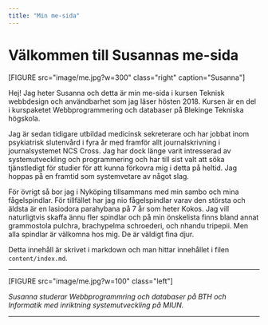 ```yaml
---
title: "Min me-sida"
---
```

Välkommen till Susannas me-sida
=========================

[FIGURE src="image/me.jpg?w=300" class="right" caption="Susanna"]

Hej! Jag heter Susanna och detta är min me-sida i kursen Teknisk webbdesign och användbarhet som jag läser hösten 2018. Kursen är en del i kurspaketet Webbprogrammering och databaser på Blekinge Tekniska högskola.

Jag är sedan tidigare utbildad medicinsk sekreterare och har jobbat inom psykiatrisk slutenvård i fyra år med framför allt journalskrivning i journalsystemet NCS Cross. Jag har dock länge varit intresserad av systemutveckling och programmering och har till sist valt att söka tjänstledigt för studier för att kunna förkovra mig i detta på heltid. Jag hoppas på en framtid som systemvetare av något slag.

För övrigt så bor jag i Nyköping tillsammans med min sambo och mina fågelspindlar. För tillfället har jag nio fågelspindlar varav den största och äldsta är en lasiodora parahybana på 7 år som heter Kokos. Jag vill naturligtvis skaffa ännu fler spindlar och på min önskelista finns bland annat grammostola pulchra, brachypelma schroederi, och nhandu tripepii. Men alla spindlar är välkomna hos mig. De är väldigt fina djur.

Detta innehåll är skrivet i markdown och man hittar innehållet i filen `content/index.md`.

***

[FIGURE src="image/me.jpg?w=100" class="left"]

*Susanna studerar Webbprogrammring och databaser på BTH och Informatik med inriktning systemutveckling på MIUN.*

***
